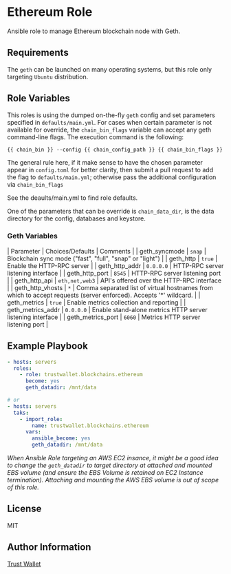 # Ethereum Role

Ansible role to manage Ethereum blockchain node with Geth.

## Requirements

The `geth` can be launched on many operating systems, but this role only targeting `Ubuntu` distribution.

## Role Variables

This roles is using the dumped on-the-fly `geth` config and set
parameters specified in `defaults/main.yml`.
For cases when certain parameter is not available for override,
the `chain_bin_flags` variable can accept any geth command-line flags.
The execution command is the following:

```
{{ chain_bin }} --config {{ chain_config_path }} {{ chain_bin_flags }}
```

The general rule here, if it make sense to have the chosen parameter appear in `config.toml` for better clarity, then submit a pull request to add the flag to `defaults/main.yml`; otherwise pass the additional configuration via `chain_bin_flags`

See the deaults/main.yml to find role defaults.

One of the parameters that can be override is `chain_data_dir`, is the 
data directory for the config, databases and keystore.

### Geth Variables

| Parameter | Choices/Defaults | Comments | 
| geth_syncmode | `snap` | Blockchain sync mode ("fast", "full", "snap" or "light") |
| geth_http | `true` | Enable the HTTP-RPC server |
| geth_http_addr | `0.0.0.0` | HTTP-RPC server listening interface |
| geth_http_port | `8545` | HTTP-RPC server listening port |
| geth_http_api | `eth,net,web3` | API's offered over the HTTP-RPC interface |
| geth_http_vhosts | `*` | Comma separated list of virtual hostnames from which to accept requests (server enforced). Accepts '*' wildcard. |
| geth_metrics | `true` | Enable metrics collection and reporting |
| geth_metrics_addr | `0.0.0.0` | Enable stand-alone metrics HTTP server listening interface |
| geth_metrics_port | `6060` | Metrics HTTP server listening port |


## Example Playbook

```yml
- hosts: servers
  roles:
    - role: trustwallet.blockchains.ethereum
      become: yes
      geth_datadir: /mnt/data

# or
- hosts: servers
  taks:
    - import_role:
        name: trustwallet.blockchains.ethereum
      vars:
        ansible_become: yes
        geth_datadir: /mnt/data
```



_When Ansible Role targeting an AWS EC2 insance, it might be a good idea to
change the `geth_datadir` to target directory at attached and mounted 
EBS volume (and ensure the EBS Volume is retained on EC2 Instance termination).
Attaching and mounting the AWS EBS volume is out of scope of this role._


## License

MIT

## Author Information

[Trust Wallet](https://trustwallet.com)
